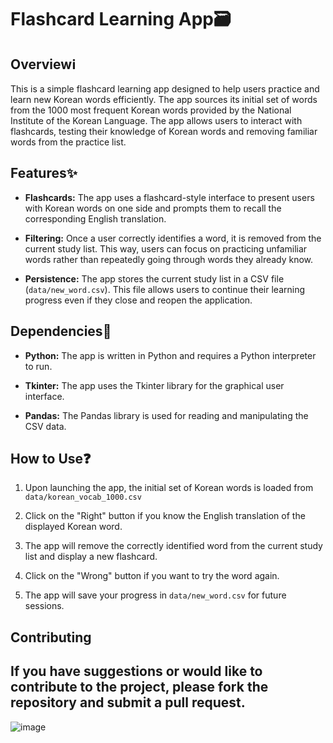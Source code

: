 # Flashcard Learning App🗃️

## Overviewℹ️

This is a simple flashcard learning app designed to help users practice and learn new Korean words efficiently. The app sources its initial set of words from the 1000 most frequent Korean words provided by the National Institute of the Korean Language. The app allows users to interact with flashcards, testing their knowledge of Korean words and removing familiar words from the practice list.

## Features✨

- **Flashcards:** The app uses a flashcard-style interface to present users with Korean words on one side and prompts them to recall the corresponding English translation.

- **Filtering:** Once a user correctly identifies a word, it is removed from the current study list. This way, users can focus on practicing unfamiliar words rather than repeatedly going through words they already know.

- **Persistence:** The app stores the current study list in a CSV file (`data/new_word.csv`). This file allows users to continue their learning progress even if they close and reopen the application.

## Dependencies🔎

- **Python:** The app is written in Python and requires a Python interpreter to run.

- **Tkinter:** The app uses the Tkinter library for the graphical user interface.

- **Pandas:** The Pandas library is used for reading and manipulating the CSV data.

## How to Use❓

1. Upon launching the app, the initial set of Korean words is loaded from `data/korean_vocab_1000.csv` 

2. Click on the "Right" button if you know the English translation of the displayed Korean word.

3. The app will remove the correctly identified word from the current study list and display a new flashcard.

4. Click on the "Wrong" button if you want to try the word again.

5. The app will save your progress in `data/new_word.csv` for future sessions.

## Contributing

If you have suggestions or would like to contribute to the project, please fork the repository and submit a pull request. 
---

![image](https://github.com/chaw-thiri/Korean_flashcard_project-/assets/113085742/c2452b87-478e-4297-a504-29fded20a9b0)
